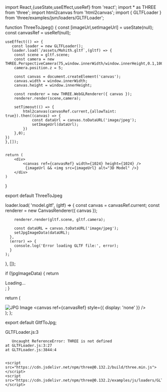 import React,{useState,useEffect,useRef} from 'react';
import * as THREE from 'three';
import html2canvas from 'html2canvas';
import { GLTFLoader } from 'three/examples/jsm/loaders/GLTFLoader';



function ThreeToJpeg() {
    const [imageUrl,setImageUrl] = useState(null);
    const canvasRef = useRef(null);

    useEffect(() => {
       const loader = new GLTFLoader();
       loader.load(`/assets/Mohith.gltf`,(gltf) => {
        const scene = gltf.scene;
        const camera = new THREE.PerspectiveCamera(75,window.innerWidth/window.innerHeight,0.1,1000);
        camera.position.z = 5;

        const canvas = document.createElement('canvas');
        canvas.width = window.innerWidth;
        canvas.height = window.innerHeight;

        const renderer = new THREE.WebGLRenderer({ canvas });
        renderer.render(scene,camera);

        setTimeout(() => {
            html2canvas(canvasRef.current,{allowTaint: true}).then((canvas) => {
                const dataUrl = canvas.toDataURL('image/jpeg');
                setImageUrl(dataUrl);
            })
        },0);
    })
    },[]);


    return (
        <div>
            <canvas ref={canvasRef} width={1024} height={1024} /> 
             {imageUrl && <img src={imageUrl} alt="3D Model" />}
        </div>
    )


}

export default ThreeToJpeg






loader.load(
      'model.gltf',
      (gltf) => {
        const canvas = canvasRef.current;
        const renderer = new CanvasRenderer({ canvas });

        renderer.render(gltf.scene, gltf.camera);

        const dataURL = canvas.toDataURL('image/jpeg');
        setJpgImageData(dataURL);
      },
      (error) => {
        console.log('Error loading GLTF file:', error);
      }
    );
  }, []);

  if (!jpgImageData) {
    return <div>Loading...</div>;
  }

  return (
    <div>
      <img src={jpgImageData} alt="JPG Image" />
      <canvas ref={canvasRef} style={{ display: 'none' }} />
    </div>
  );
};

export default GltfToJpg;


<script src="https://cdn.jsdelivr.net/npm/three@0.132.2/examples/js/loaders/GLTFLoader.js"></script>
GLTFLoader.js:3 
        
       Uncaught ReferenceError: THREE is not defined
    at GLTFLoader.js:3:27
    at GLTFLoader.js:3844:4
    
    
    <script src="https://cdn.jsdelivr.net/npm/three@0.132.2/build/three.min.js"></script>
    <script src="https://cdn.jsdelivr.net/npm/three@0.132.2/examples/js/loaders/GLTFLoader.js"></script>


